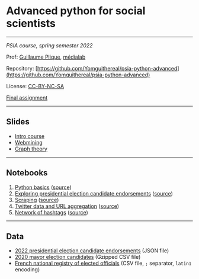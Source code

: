 # Advanced python for social scientists

---

*PSIA course, spring semester 2022*

Prof: [Guillaume Plique](https://github.com/Yomguithereal), [médialab](https://medialab.sciencespo.fr/)

Repository: [https://github.com/Yomguithereal/psia-python-advanced](https://github.com/Yomguithereal/psia-python-advanced)

License: [CC-BY-NC-SA](https://creativecommons.org/licenses/by-nc-sa/4.0/)

[Final assignment](/psia-python-advanced/assignment)

---

## Slides

* [Intro course](/psia-python-advanced/decks/intro)
* [Webmining](/psia-python-advanced/decks/webmining)
* [Graph theory](/psia-python-advanced/decks/graph-theory)

---

## Notebooks

1. [Python basics](https://nbviewer.org/github/Yomguithereal/psia-python-advanced/blob/master/notebooks/2022/00_python_basics_review.ipynb) ([source](https://github.com/Yomguithereal/psia-python-advanced/blob/master/notebooks/2022/00_python_basics_review.ipynb))
2. [Exploring presidential election candidate endorsements](https://nbviewer.org/github/Yomguithereal/psia-python-advanced/blob/master/notebooks/2022/01_presidential_candidates_endorsements.ipynb) ([source](https://github.com/Yomguithereal/psia-python-advanced/blob/master/notebooks/2022/01_presidential_candidates_endorsements.ipynb))
3. [Scraping](https://nbviewer.org/github/Yomguithereal/psia-python-advanced/blob/master/notebooks/2022/02_scraping.ipynb) ([source](https://github.com/Yomguithereal/psia-python-advanced/blob/master/notebooks/2022/02_scraping.ipynb))
4. [Twitter data and URL aggregation](https://nbviewer.org/github/Yomguithereal/psia-python-advanced/blob/master/notebooks/2022/03_twitter_data.ipynb) ([source](https://github.com/Yomguithereal/psia-python-advanced/blob/master/notebooks/2022/03_twitter_data.ipynb))
4. [Network of hashtags](https://nbviewer.org/github/Yomguithereal/psia-python-advanced/blob/master/notebooks/2022/04_networks.ipynb) ([source](https://github.com/Yomguithereal/psia-python-advanced/blob/master/notebooks/2022/04_networks.ipynb))

---

## Data

* [2022 presidential election candidate endorsements](https://github.com/Yomguithereal/psia-python-advanced/raw/master/data/parrainages.json) (JSON file)
* [2020 mayor election candidates](https://github.com/Yomguithereal/psia-python-advanced/raw/master/data/municipale2020.csv.gz) (Gzipped CSV file)
* [French national registry of elected officials](https://github.com/Yomguithereal/psia-python-advanced/raw/master/data/rne-maires.csv) (CSV file, `;` separator, `latin1` encoding)

